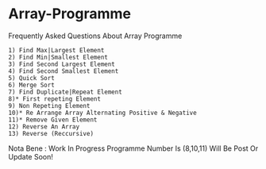 # Array-Programme
Frequently Asked Questions About Array Programme 

    1) Find Max|Largest Element
    2) Find Min|Smallest Element
    3) Find Second Largest Element
    4) Find Second Smallest Element
    5) Quick Sort
    6) Merge Sort
    7) Find Duplicate|Repeat Element
    8)* First repeting Element
    9) Non Repeting Element
    10)* Re Arrange Array Alternating Positive & Negative
    11)* Remove Given Element
    12) Reverse An Array
    13) Reverse (Reccursive)
    
Nota Bene : Work In Progress Programme Number Is (8,10,11)
            Will Be Post Or Update Soon!
